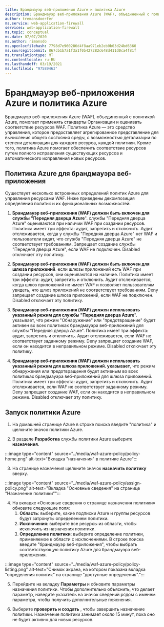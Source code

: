 ```yaml
---
title: Брандмауэр веб-приложения Azure и политика Azure
description: Брандмауэр веб-приложения Azure (WAF), объединенный с политикой Azure, позволяет применять стандарты Организации и оценивать масштабы соответствия для ресурсов WAF.
author: tremansdoerfer
ms.service: web-application-firewall
services: web-application-firewall
ms.topic: conceptual
ms.date: 07/07/2020
ms.author: rimansdo
ms.openlocfilehash: 7798d7e960286d4f8aa971eb2eb0b03d24bd6360
ms.sourcegitcommit: 867cb1b7a1f3a1f0b427282c648d411d0ca4f81f
ms.translationtype: MT
ms.contentlocale: ru-RU
ms.lasthandoff: 03/19/2021
ms.locfileid: "97589463"
---
```

# <a name="azure-web-application-firewall-and-azure-policy"></a>Брандмауэр веб-приложения Azure и политика Azure

Брандмауэр веб-приложения Azure (WAF), объединенный с политикой Azure, помогает применять стандарты Организации и оценивать соответствие ресурсов WAF. Политика Azure — это средство управления, которое предоставляет агрегированное представление для вычисления общего состояния среды, с возможностью детализации по степени детализации для каждого ресурса, каждой политики. Кроме того, политика Azure помогает обеспечить соответствие ресурсов путем полного исправления существующих ресурсов и автоматического исправления новых ресурсов.

## <a name="azure-policy-for-web-application-firewall"></a>Политика Azure для брандмауэра веб-приложения

Существует несколько встроенных определений политик Azure для управления ресурсами WAF. Ниже приведены декомпозиция определений политик и их функциональных возможностей.

1. **Брандмауэр веб-приложения (WAF) должен быть включен для службы "Передняя дверца Azure**". службы "Передняя дверца Azure" оцениваются при наличии WAF при создании ресурсов. Политика имеет три эффекта: аудит, запретить и отключить. Аудит отслеживается, когда у службы "Передняя дверца Azure" нет WAF и пользователи видят, что служба "Передняя дверца Azure" не соответствует требованиям. Запрещает создание службы "Передняя дверца Azure", если WAF не подключен. Disabled отключает эту политику.

2. **Брандмауэр веб-приложения (WAF) должен быть включен для шлюза приложений**. если шлюзы приложений есть WAF при создании ресурсов, они оцениваются на наличие. Политика имеет три эффекта: аудит, запретить и отключить. Аудит отслеживается, когда шлюз приложений не имеет WAF и позволяет пользователям увидеть, что шлюз приложений не соответствует требованиям. Deny запрещает создание шлюза приложений, если WAF не подключен. Disabled отключает эту политику.

3. **Брандмауэр веб-приложения (WAF) должен использовать указанный режим для службы "Передняя дверца Azure**". указывает, что режим "Обнаружение" или "предотвращение" будет активен во всех политиках брандмауэра веб-приложений для службы "Передняя дверца Azure". Политика имеет три эффекта: аудит, запретить и отключить. Аудит отслеживается, если WAF не соответствует заданному режиму. Deny запрещает создание WAF, если он находится в неправильном режиме. Disabled отключает эту политику.

4. **Брандмауэр веб-приложения (WAF) должен использовать указанный режим для шлюза приложений. указывает**, что режим обнаружения или предотвращения будет активным во всех политиках брандмауэра веб-приложений для шлюза приложений. Политика имеет три эффекта: аудит, запретить и отключить. Аудит отслеживается, если WAF не соответствует заданному режиму. Deny запрещает создание WAF, если он находится в неправильном режиме. Disabled отключает эту политику.

## <a name="launch-an-azure-policy"></a>Запуск политики Azure

1.  На домашней странице Azure в строке поиска введите "политика" и щелкните значок политики Azure.

2.  В разделе **Разработка** службы политики Azure выберите **назначения**.

:::image type="content" source="../media/waf-azure-policy/policy-home.png" alt-text="Вкладка &quot;назначения&quot; в политике Azure":::

3.  На странице назначения щелкните значок **назначить политику** вверху.

:::image type="content" source="../media/waf-azure-policy/assign-policy.png" alt-text="Вкладка &quot;Основные сведения&quot; на странице &quot;Назначение политики&quot;":::

4.  На вкладке «Основные сведения о странице назначения политики» обновите следующие поля:
    1.  **Область**: выберите, какие подписки Azure и группы ресурсов будут затронуты определением политики.
    2.  **Исключения**: выберите все ресурсы из области, чтобы исключить из назначения политики.
    3.  **Определение политики**: выберите определение политики, применяемое к области с исключениями. В строке поиска введите "брандмауэр веб-приложения", чтобы выбрать соответствующую политику Azure для брандмауэра веб-приложения.

:::image type="content" source="../media/waf-azure-policy/policy-listing.png" alt-text="Снимок экрана, на котором показана вкладка &quot;определения политик&quot; на странице &quot;доступные определения&quot;.":::

5.  Перейдите на вкладку **Параметры** и обновите параметры назначения политики. Чтобы дополнительно объяснить, что делает параметр, наведите указатель на значок сведений рядом с именем параметра, чтобы получить дополнительные пояснения.

6.  Выберите **проверить и создать** , чтобы завершить назначение политики. Назначение политики занимает около 15 минут, пока оно не будет активно для новых ресурсов.
